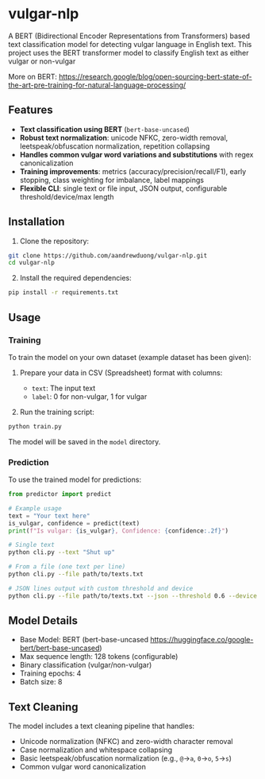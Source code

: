 # vulgar-nlp

A BERT (Bidirectional Encoder Representations from Transformers) based text classification model for detecting vulgar language in English text. This project uses the BERT transformer model to classify English text as either vulgar or non-vulgar

More on BERT: https://research.google/blog/open-sourcing-bert-state-of-the-art-pre-training-for-natural-language-processing/
## Features

- **Text classification using BERT** (`bert-base-uncased`)
- **Robust text normalization**: unicode NFKC, zero-width removal, leetspeak/obfuscation normalization, repetition collapsing
- **Handles common vulgar word variations and substitutions** with regex canonicalization
- **Training improvements**: metrics (accuracy/precision/recall/F1), early stopping, class weighting for imbalance, label mappings
- **Flexible CLI**: single text or file input, JSON output, configurable threshold/device/max length

## Installation

1. Clone the repository:
```bash
git clone https://github.com/aandrewduong/vulgar-nlp.git
cd vulgar-nlp
```

2. Install the required dependencies:
```bash
pip install -r requirements.txt
```

## Usage

### Training

To train the model on your own dataset (example dataset has been given):
1. Prepare your data in CSV (Spreadsheet) format with columns:
   - `text`: The input text
   - `label`: 0 for non-vulgar, 1 for vulgar

2. Run the training script:
```bash
python train.py
```

The model will be saved in the `model` directory.

### Prediction

To use the trained model for predictions:

```python
from predictor import predict

# Example usage
text = "Your text here"
is_vulgar, confidence = predict(text)
print(f"Is vulgar: {is_vulgar}, Confidence: {confidence:.2f}")
```

```bash
# Single text
python cli.py --text "Shut up"

# From a file (one text per line)
python cli.py --file path/to/texts.txt

# JSON lines output with custom threshold and device
python cli.py --file path/to/texts.txt --json --threshold 0.6 --device mps
```

## Model Details

- Base Model: BERT (bert-base-uncased https://huggingface.co/google-bert/bert-base-uncased)
- Max sequence length: 128 tokens (configurable)
- Binary classification (vulgar/non-vulgar)
- Training epochs: 4
- Batch size: 8

## Text Cleaning

The model includes a text cleaning pipeline that handles:
- Unicode normalization (NFKC) and zero-width character removal
- Case normalization and whitespace collapsing
- Basic leetspeak/obfuscation normalization (e.g., `@`->`a`, `0`->`o`, `5`->`s`)
- Common vulgar word canonicalization

